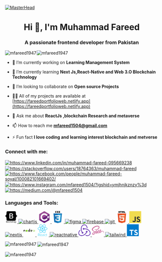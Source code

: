 [![MasterHead](https://www.charpeni.com/_next/image?url=%2Fstatic%2Fimages%2Farrow-functions-in-class-properties-might-not-be-as-great-as-we-think%2Fbanner.gif&w=1920&q=75)](https://fareedportfolioweb.netlify.app)
<h1 align="center">Hi 👋, I'm Muhammad Fareed</h1>
<h3 align="center">A passionate frontend developer from Pakistan</h3>
<img align="right" width='400' src="https://cdn.dribbble.com/users/1162077/screenshots/3848914/programmer.gif" alt="mfareed1947" />

<p align="left"> <img src="https://komarev.com/ghpvc/?username=mfareed1947&label=Profile%20views&color=0e75b6&style=flat" alt="mfareed1947" /> </p>

- 🔭 I’m currently working on **Learning Management System**

- 🌱 I’m currently learning **Next Js,React-Native and Web 3.O Blockchain Technology**

- 👯 I’m looking to collaborate on **Open source Projects**

- 👨‍💻 All of my projects are available at [https://fareedportfolioweb.netlify.app](https://fareedportfolioweb.netlify.app)

- 💬 Ask me about **ReactJs ,blockchain Research and metaverse**

- 📫 How to reach me **mfareed1504@gmail.com**

- ⚡ Fun fact **I love coding and learning interest blockchain and metverse**

<h3 align="left">Connect with me:</h3>
<p align="left">
<a href="https://linkedin.com/in/https://www.linkedin.com/in/muhammad-fareed-095669238" target="blank"><img align="center" src="https://raw.githubusercontent.com/rahuldkjain/github-profile-readme-generator/master/src/images/icons/Social/linked-in-alt.svg" alt="https://www.linkedin.com/in/muhammad-fareed-095669238" height="30" width="40" /></a>
<a href="https://stackoverflow.com/users/https://stackoverflow.com/users/18764363/muhammad-fareed" target="blank"><img align="center" src="https://raw.githubusercontent.com/rahuldkjain/github-profile-readme-generator/master/src/images/icons/Social/stack-overflow.svg" alt="https://stackoverflow.com/users/18764363/muhammad-fareed" height="30" width="40" /></a>
<a href="https://fb.com/https://www.facebook.com/people/muhammad-fareed-soyal/100082101669402/" target="blank"><img align="center" src="https://raw.githubusercontent.com/rahuldkjain/github-profile-readme-generator/master/src/images/icons/Social/facebook.svg" alt="https://www.facebook.com/people/muhammad-fareed-soyal/100082101669402/" height="30" width="40" /></a>
<a href="https://instagram.com/https://www.instagram.com/mfareed1504/?igshid=ymjhnjkznzy%3d" target="blank"><img align="center" src="https://raw.githubusercontent.com/rahuldkjain/github-profile-readme-generator/master/src/images/icons/Social/instagram.svg" alt="https://www.instagram.com/mfareed1504/?igshid=ymjhnjkznzy%3d" height="30" width="40" /></a>
<a href="https://medium.com/https://medium.com/@mfareed1504" target="blank"><img align="center" src="https://raw.githubusercontent.com/rahuldkjain/github-profile-readme-generator/master/src/images/icons/Social/medium.svg" alt="https://medium.com/@mfareed1504" height="30" width="40" /></a>
</p>

<h3 align="left">Languages and Tools:</h3>
<p align="left"> <a href="https://getbootstrap.com" target="_blank" rel="noreferrer"> <img src="https://raw.githubusercontent.com/devicons/devicon/master/icons/bootstrap/bootstrap-plain-wordmark.svg" alt="bootstrap" width="40" height="40"/> </a> <a href="https://www.chartjs.org" target="_blank" rel="noreferrer"> <img src="https://www.chartjs.org/media/logo-title.svg" alt="chartjs" width="40" height="40"/> </a> <a href="https://www.w3schools.com/cs/" target="_blank" rel="noreferrer"> <img src="https://raw.githubusercontent.com/devicons/devicon/master/icons/csharp/csharp-original.svg" alt="csharp" width="40" height="40"/> </a> <a href="https://www.w3schools.com/css/" target="_blank" rel="noreferrer"> <img src="https://raw.githubusercontent.com/devicons/devicon/master/icons/css3/css3-original-wordmark.svg" alt="css3" width="40" height="40"/> </a> <a href="https://www.figma.com/" target="_blank" rel="noreferrer"> <img src="https://www.vectorlogo.zone/logos/figma/figma-icon.svg" alt="figma" width="40" height="40"/> </a> <a href="https://firebase.google.com/" target="_blank" rel="noreferrer"> <img src="https://www.vectorlogo.zone/logos/firebase/firebase-icon.svg" alt="firebase" width="40" height="40"/> </a> <a href="https://git-scm.com/" target="_blank" rel="noreferrer"> <img src="https://www.vectorlogo.zone/logos/git-scm/git-scm-icon.svg" alt="git" width="40" height="40"/> </a> <a href="https://www.w3.org/html/" target="_blank" rel="noreferrer"> <img src="https://raw.githubusercontent.com/devicons/devicon/master/icons/html5/html5-original-wordmark.svg" alt="html5" width="40" height="40"/> </a> <a href="https://developer.mozilla.org/en-US/docs/Web/JavaScript" target="_blank" rel="noreferrer"> <img src="https://raw.githubusercontent.com/devicons/devicon/master/icons/javascript/javascript-original.svg" alt="javascript" width="40" height="40"/> </a> <a href="https://nextjs.org/" target="_blank" rel="noreferrer"> <img src="https://cdn.worldvectorlogo.com/logos/nextjs-2.svg" alt="nextjs" width="40" height="40"/> </a> <a href="https://nodejs.org" target="_blank" rel="noreferrer"> <img src="https://raw.githubusercontent.com/devicons/devicon/master/icons/nodejs/nodejs-original-wordmark.svg" alt="nodejs" width="40" height="40"/> </a> <a href="https://reactjs.org/" target="_blank" rel="noreferrer"> <img src="https://raw.githubusercontent.com/devicons/devicon/master/icons/react/react-original-wordmark.svg" alt="react" width="40" height="40"/> </a> <a href="https://reactnative.dev/" target="_blank" rel="noreferrer"> <img src="https://reactnative.dev/img/header_logo.svg" alt="reactnative" width="40" height="40"/> </a> <a href="https://redux.js.org" target="_blank" rel="noreferrer"> <img src="https://raw.githubusercontent.com/devicons/devicon/master/icons/redux/redux-original.svg" alt="redux" width="40" height="40"/> </a> <a href="https://sass-lang.com" target="_blank" rel="noreferrer"> <img src="https://raw.githubusercontent.com/devicons/devicon/master/icons/sass/sass-original.svg" alt="sass" width="40" height="40"/> </a> <a href="https://tailwindcss.com/" target="_blank" rel="noreferrer"> <img src="https://www.vectorlogo.zone/logos/tailwindcss/tailwindcss-icon.svg" alt="tailwind" width="40" height="40"/> </a> <a href="https://www.typescriptlang.org/" target="_blank" rel="noreferrer"> <img src="https://raw.githubusercontent.com/devicons/devicon/master/icons/typescript/typescript-original.svg" alt="typescript" width="40" height="40"/> </a> </p>

<p><img align="left" src="https://github-readme-stats.vercel.app/api/top-langs?username=mfareed1947&show_icons=true&locale=en&layout=compact" alt="mfareed1947" /></p>

<p>&nbsp;<img align="center" src="https://github-readme-stats.vercel.app/api?username=mfareed1947&show_icons=true&locale=en" alt="mfareed1947" /></p>

<p><img align="center" src="https://github-readme-streak-stats.herokuapp.com/?user=mfareed1947&" alt="mfareed1947" /></p>
